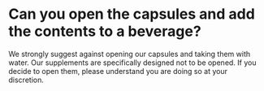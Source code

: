 # Can you open the capsules and add the contents to a beverage?

We strongly suggest against opening our capsules and taking them with water. Our supplements are specifically designed not to be opened. If you decide to open them, please understand you are doing so at your discretion.